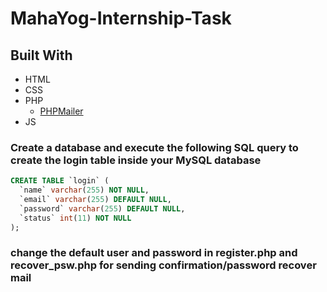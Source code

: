 # MahaYog-Internship-Task
## Built With

- HTML
- CSS
- PHP
  - [PHPMailer](https://github.com/PHPMailer/PHPMailer)
- JS

### Create a database and execute the following SQL query to create the login table inside your MySQL database

```sql
CREATE TABLE `login` (
  `name` varchar(255) NOT NULL,
  `email` varchar(255) DEFAULT NULL,
  `password` varchar(255) DEFAULT NULL,
  `status` int(11) NOT NULL
);
```
### change the default user and password in register.php and recover_psw.php for sending confirmation/password recover mail 
